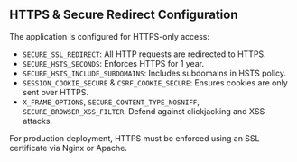 ## HTTPS & Secure Redirect Configuration

The application is configured for HTTPS-only access:

- `SECURE_SSL_REDIRECT`: All HTTP requests are redirected to HTTPS.
- `SECURE_HSTS_SECONDS`: Enforces HTTPS for 1 year.
- `SECURE_HSTS_INCLUDE_SUBDOMAINS`: Includes subdomains in HSTS policy.
- `SESSION_COOKIE_SECURE` & `CSRF_COOKIE_SECURE`: Ensures cookies are only sent over HTTPS.
- `X_FRAME_OPTIONS`, `SECURE_CONTENT_TYPE_NOSNIFF`, `SECURE_BROWSER_XSS_FILTER`: Defend against clickjacking and XSS attacks.

For production deployment, HTTPS must be enforced using an SSL certificate via Nginx or Apache.
